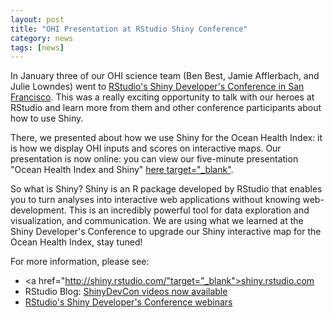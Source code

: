 ```yaml
---
layout: post
title: "OHI Presentation at RStudio Shiny Conference"
category: news
tags: [news]
---
```


In January three of our OHI science team (Ben Best, Jamie Afflerbach, and Julie Lowndes) went to <a href="https://www.rstudio.com/resources/webinars/shiny-developer-conference/" target="blank">RStudio's Shiny Developer's Conference in San Francisco</a>. This was a really exciting opportunity to talk with our heroes at RStudio and learn more from them and other conference participants about how to use Shiny. 

There, we presented about how we use Shiny for the Ocean Health Index: it is how we display OHI inputs and scores on interactive maps. Our presentation is now online: you can view our five-minute presentation "Ocean Health Index and Shiny" <a href="https://www.rstudio.com/resources/videos/ocean-health-index-analysis-with-shiny/">here target="_blank"</a>. 

So what is Shiny? Shiny is an R package developed by RStudio that enables you to turn analyses into interactive web applications without knowing web-development. This is an incredibly powerful tool for data exploration and visualization, and communication. We are using what we learned at the Shiny Developer's Conference to upgrade our Shiny interactive map for the Ocean Health Index, stay tuned!

For more information, please see: 

- <a href="http://shiny.rstudio.com/"target="_blank">shiny.rstudio.com</a>
- RStudio Blog: <a href="https://blog.rstudio.org/2016/05/05/shinydevcon-videos-now-available/" target="_blank">
ShinyDevCon videos now available</a>
- <a href="https://www.rstudio.com/resources/webinars/shiny-developer-conference/" target="blank">RStudio's Shiny Developer's Conference webinars</a>


